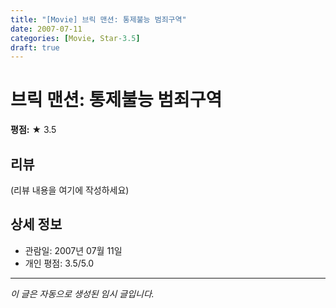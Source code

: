 ```yaml
---
title: "[Movie] 브릭 맨션: 통제불능 범죄구역"
date: 2007-07-11
categories: [Movie, Star-3.5]
draft: true
---
```


# 브릭 맨션: 통제불능 범죄구역

**평점:** ★ 3.5

## 리뷰

(리뷰 내용을 여기에 작성하세요)

## 상세 정보

- 관람일: 2007년 07월 11일
- 개인 평점: 3.5/5.0

---

*이 글은 자동으로 생성된 임시 글입니다.*
